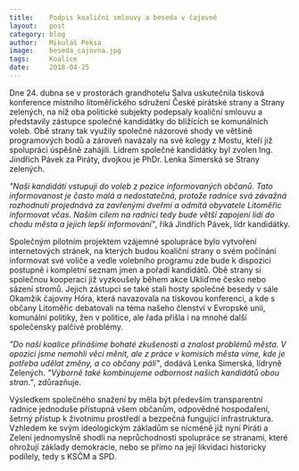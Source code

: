 ```yaml
---
title:	  Podpis koaliční smlouvy a beseda v čajovně
layout:	  post
category: blog
author:	  Mikuláš Peksa
image:	  beseda_cajovna.jpg
tags:	  Koalice
date:	  2018-04-25
---
```


Dne 24. dubna se v prostorách grandhotelu Salva uskutečnila tisková konference místního litoměřického sdružení České pirátské strany a Strany zelených, na níž oba politické subjekty podepsaly koaliční smlouvu a představily zástupce  společné kandidátky do blížících se komunálních voleb. 
Obě strany tak využily společné názorové shody ve většině programových bodů a zároveň navázaly na své kolegy z Mostu, kteří již spolupráci úspěšně zahájili. 
Lídrem společné kandidátky byl zvolen Ing. Jindřich Pávek za Piráty, dvojkou je PhDr. Lenka Simerská se Strany zelených. 

*"Naši kandidáti vstupují do voleb z pozice informovaných občanů. Tato informovanost je často malá a nedostatečná, protože radnice svá závažná rozhodnutí projednává za zavřenými dveřmi a odmítá obyvatele Litoměřic informovat včas. Naším cílem na radnici tedy bude větší zapojení lidí do chodu města a jejich lepší informování"*, říká Jindřích Pávek, lídr kandidátky.

Společným pilotním projektem vzájemné spolupráce bylo vytvoření internetových stránek, na kterých budou koaliční strany o svém počínání informovat své voliče a vedle volebního programu zde bude k dispozici postupně i kompletní seznam jmen a pořadí kandidátů.
Obě strany si společnou kooperaci již vyzkoušely během akce Ukliďme česko nebo sázení stromů. Jejich zástupci se také stali hosty společné besedy v sále Okamžik čajovny Hóra, která navazovala na tiskovou konferenci, a kde s občany Litoměřic debatovali na téma našeho členství v Evropské unii, komunální politiky, žen v politice, ale řada přišla i na mnohé další společensky palčivé problémy. 

*"Do naší koalice přinášíme bohaté zkušenosti a znalost problémů města. V opozici jsme nemohli věci měnit, ale z práce v komisích města víme, kde je potřeba udělat změny, a co občany pálí"*, dodává Lenka Simerská, lídryně Zelených. *"Výborně také kombinujeme odbornost našich kandidátů obou stran."*, zdůrazňuje.

Výsledkem společného snažení by měla být především transparentní radnice jednoduše přístupná všem občanům, odpovědné hospodaření, šetrný přístup k životnímu prostředí a bezpečná fungující infrastruktura. 
Vzhledem ke svým ideologickým základům se nicméně již nyní Piráti a Zelení jednomyslně shodli na neprůchodnosti spolupráce se stranami, které ohrožují základy demokracie, nebo se přímo na její likvidaci historicky podílely, tedy s KSČM a SPD. 



